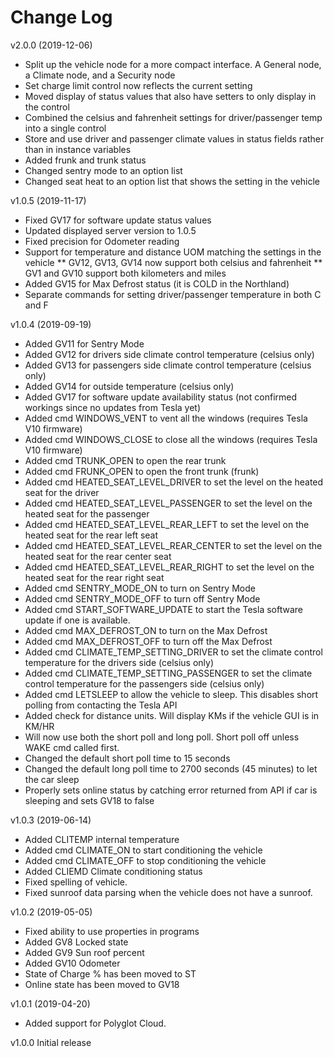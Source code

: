 # Change Log

v2.0.0 (2019-12-06)
* Split up the vehicle node for a more compact interface.  A General node, a Climate node, and a Security node
* Set charge limit control now reflects the current setting
* Moved display of status values that also have setters to only display in the control
* Combined the celsius and fahrenheit settings for driver/passenger temp into a single control
* Store and use driver and passenger climate values in status fields rather than in instance variables
* Added frunk and trunk status
* Changed sentry mode to an option list
* Changed seat heat to an option list that shows the setting in the vehicle

v1.0.5 (2019-11-17)
* Fixed GV17 for software update status values
* Updated displayed server version to 1.0.5
* Fixed precision for Odometer reading
* Support for temperature and distance UOM matching the settings in the vehicle
** GV12, GV13, GV14 now support both celsius and fahrenheit
** GV1 and GV10 support both kilometers and miles
* Added GV15 for Max Defrost status (it is COLD in the Northland)
* Separate commands for setting driver/passenger temperature in both C and F

v1.0.4 (2019-09-19)

* Added GV11 for Sentry Mode
* Added GV12 for drivers side climate control temperature (celsius only)
* Added GV13 for passengers side climate control temperature (celsius only)
* Added GV14 for outside temperature (celsius only)
* Added GV17 for software update availability status (not confirmed workings since no updates from Tesla yet)
* Added cmd WINDOWS_VENT to vent all the windows (requires Tesla V10 firmware)
* Added cmd WINDOWS_CLOSE to close all the windows (requires Tesla V10 firmware)
* Added cmd TRUNK_OPEN to open the rear trunk
* Added cmd FRUNK_OPEN to open the front trunk (frunk)
* Added cmd HEATED_SEAT_LEVEL_DRIVER to set the level on the heated seat for the driver
* Added cmd HEATED_SEAT_LEVEL_PASSENGER to set the level on the heated seat for the passenger
* Added cmd HEATED_SEAT_LEVEL_REAR_LEFT to set the level on the heated seat for the rear left seat
* Added cmd HEATED_SEAT_LEVEL_REAR_CENTER to set the level on the heated seat for the rear center seat
* Added cmd HEATED_SEAT_LEVEL_REAR_RIGHT to set the level on the heated seat for the rear right seat
* Added cmd SENTRY_MODE_ON to turn on Sentry Mode
* Added cmd SENTRY_MODE_OFF to turn off Sentry Mode
* Added cmd START_SOFTWARE_UPDATE to start the Tesla software update if one is available.
* Added cmd MAX_DEFROST_ON to turn on the Max Defrost
* Added cmd MAX_DEFROST_OFF to turn off the Max Defrost
* Added cmd CLIMATE_TEMP_SETTING_DRIVER to set the climate control temperature for the drivers side (celsius only)
* Added cmd CLIMATE_TEMP_SETTING_PASSENGER to set the climate control temperature for the passengers side (celsius only)
* Added cmd LETSLEEP to allow the vehicle to sleep. This disables short polling from contacting the Tesla API
* Added check for distance units. Will display KMs if the vehicle GUI is in KM/HR
* Will now use both the short poll and long poll. Short poll off unless WAKE cmd called first.
* Changed the default short poll time to 15 seconds
* Changed the default long poll time to 2700 seconds (45 minutes) to let the car sleep
* Properly sets online status by catching error returned from API if car is sleeping and sets GV18 to false

v1.0.3 (2019-06-14)
* Added CLITEMP internal temperature
* Added cmd CLIMATE_ON to start conditioning the vehicle
* Added cmd CLIMATE_OFF to stop conditioning the vehicle
* Added CLIEMD Climate conditioning status
* Fixed spelling of vehicle.
* Fixed sunroof data parsing when the vehicle does not have a sunroof. 

v1.0.2 (2019-05-05)
* Fixed ability to use properties in programs
* Added GV8 Locked state
* Added GV9 Sun roof percent
* Added GV10 Odometer
* State of Charge % has been moved to ST 
* Online state has been moved to GV18

v1.0.1 (2019-04-20)
* Added support for Polyglot Cloud.

v1.0.0 Initial release


